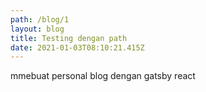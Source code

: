 ```yaml
---
path: /blog/1
layout: blog
title: Testing dengan path
date: 2021-01-03T08:10:21.415Z
---
```

mmebuat personal blog dengan gatsby react